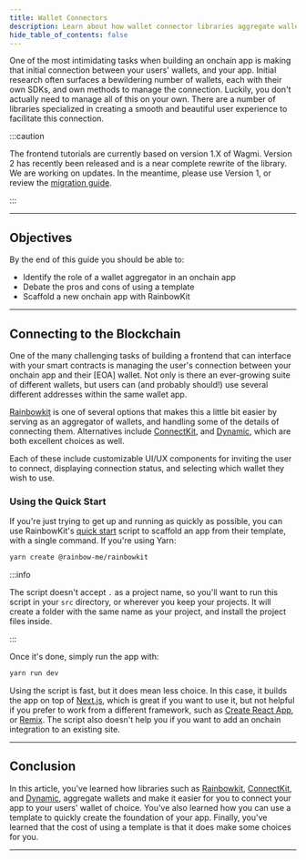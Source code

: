 ```yaml
---
title: Wallet Connectors
description: Learn about how wallet connector libraries aggregate wallets and make it easier to connect to them from your app.
hide_table_of_contents: false
---
```


One of the most intimidating tasks when building an onchain app is making that initial connection between your users' wallets, and your app. Initial research often surfaces a bewildering number of wallets, each with their own SDKs, and own methods to manage the connection. Luckily, you don't actually need to manage all of this on your own. There are a number of libraries specialized in creating a smooth and beautiful user experience to facilitate this connection.

:::caution

The frontend tutorials are currently based on version 1.X of Wagmi. Version 2 has recently been released and is a near complete rewrite of the library. We are working on updates. In the meantime, please use Version 1, or review the [migration guide](https://wagmi.sh/react/guides/migrate-from-v1-to-v2).

:::

---

## Objectives

By the end of this guide you should be able to:

- Identify the role of a wallet aggregator in an onchain app
- Debate the pros and cons of using a template
- Scaffold a new onchain app with RainbowKit

---

## Connecting to the Blockchain

One of the many challenging tasks of building a frontend that can interface with your smart contracts is managing the user's connection between your onchain app and their [EOA] wallet. Not only is there an ever-growing suite of different wallets, but users can (and probably should!) use several different addresses within the same wallet app.

[Rainbowkit] is one of several options that makes this a little bit easier by serving as an aggregator of wallets, and handling some of the details of connecting them. Alternatives include [ConnectKit], and [Dynamic], which are both excellent choices as well.

Each of these include customizable UI/UX components for inviting the user to connect, displaying connection status, and selecting which wallet they wish to use.

### Using the Quick Start

If you're just trying to get up and running as quickly as possible, you can use RainbowKit's [quick start] script to scaffold an app from their template, with a single command. If you're using Yarn:

```bash
yarn create @rainbow-me/rainbowkit
```

:::info

The script doesn't accept `.` as a project name, so you'll want to run this script in your `src` directory, or wherever you keep your projects. It will create a folder with the same name as your project, and install the project files inside.

:::

Once it's done, simply run the app with:

```bash
yarn run dev
```

Using the script is fast, but it does mean less choice. In this case, it builds the app on top of [Next.js], which is great if you want to use it, but not helpful if you prefer to work from a different framework, such as [Create React App], or [Remix]. The script also doesn't help you if you want to add an onchain integration to an existing site.

---

## Conclusion

In this article, you've learned how libraries such as [Rainbowkit], [ConnectKit], and [Dynamic], aggregate wallets and make it easier for you to connect your app to your users' wallet of choice. You've also learned how you can use a template to quickly create the foundation of your app. Finally, you've learned that the cost of using a template is that it does make some choices for you.

---

[RainbowKit]: https://www.rainbowkit.com/
[wagmi]: https://wagmi.sh/
[wallet]: https://ethereum.org/en/developers/docs/accounts/
[ConnectKit]: https://ethereum.org/en/developers/docs/accounts/
[Dynamic]: https://www.dynamic.xyz/
[quick start]: https://www.rainbowkit.com/docs/installation
[Next.js]: https://nextjs.org/
[Create React App]: https://create-react-app.dev/
[Remix]: https://remix.run/
